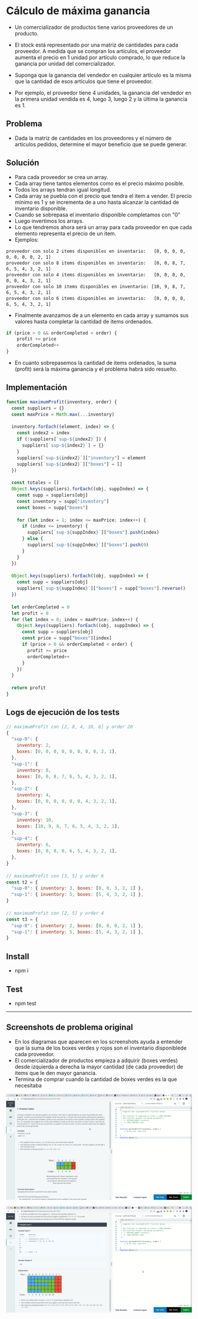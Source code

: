 # Cálculo de máxima ganancia

- Un comercializador de productos tiene varios proveedores de un producto.

- El stock está representado por una matriz de cantidades para cada proveedor. A medida que se compran los artículos, el proveedor aumenta el precio en 1 unidad por artículo comprado, lo que reduce la ganancia por unidad del comercializador.

- Suponga que la ganancia del vendedor en cualquier artículo es la misma que la cantidad de esos artículos que tiene el proveedor.

- Por ejemplo, el proveedor tiene 4 unidades, la ganancia del vendedor en la primera unidad vendida es 4, luego 3, luego 2 y la última la ganancia es 1.

## Problema

- Dada la matriz de cantidades en los proveedores y el número de artículos pedidos, determine el mayor beneficio que se puede generar. 

## Solución

- Para cada proveedor se crea un array.
- Cada array tiene tantos elementos como es el precio máximo posible.
- Todos los arrays tendran igual longitud.
- Cada array se puebla con el precio que tendra el item a vender. El precio mínimo es 1 y se incrementa de a uno hasta alcanzar la cantidad de inventario disponible.
- Cuando se sobrepasa el inventario disponible completamos con "0"
- Luego invertimos los arrays.
- Lo que tendremos ahora será un array para cada proveedor en que cada elemento representa el precio de un item.
- Ejemplos:
```
proveedor con solo 2 items disponibles en inventario:   [0, 0, 0, 0, 0, 0, 0, 0, 2, 1]
proveedor con solo 8 items disponibles en inventario:   [0, 0, 8, 7, 6, 5, 4, 3, 2, 1]
proveedor con solo 4 items disponibles en inventario:   [0, 0, 0, 0, 0, 0, 4, 3, 2, 1]
proveedor con solo 10 items disponibles en inventario: [10, 9, 8, 7, 6, 5, 4, 3, 2, 1]
proveedor con solo 6 items disponibles en inventario:   [0, 0, 0, 0, 6, 5, 4, 3, 2, 1]
```
- Finalmente avanzamos de a un elemento en cada array y sumamos sus valores hasta completar la cantidad de items ordenados. 
```js
if (price > 0 && orderCompleted < order) {
    profit += price
    orderCompleted++
}  
```  
- En cuanto sobrepasemos la cantidad de items ordenados, la suma (profit) será la máxima ganancia y el problema habrá sido resuelto.

## Implementación


```js
function maximumProfit(inventory, order) {
  const suppliers = {}
  const maxPrice = Math.max(...inventory)

  inventory.forEach((element, index) => {
    const index2 = index
    if (!suppliers[`sup-${index2}`]) {
      suppliers[`sup-${index2}`] = {}
    }
    suppliers[`sup-${index2}`]["inventory"] = element
    suppliers[`sup-${index2}`]["boxes"] = []
  })

  const totales = []
  Object.keys(suppliers).forEach((obj, suppIndex) => {
    const supp = suppliers[obj]
    const inventory = supp["inventory"]
    const boxes = supp["boxes"]

    for (let index = 1; index <= maxPrice; index++) {
      if (index <= inventory) {
        suppliers[`sup-${suppIndex}`]["boxes"].push(index)
      } else {
        suppliers[`sup-${suppIndex}`]["boxes"].push(0)
      }
    }
  })

  Object.keys(suppliers).forEach((obj, suppIndex) => {
    const supp = suppliers[obj]
    suppliers[`sup-${suppIndex}`]["boxes"] = supp["boxes"].reverse()
  })

  let orderCompleted = 0
  let profit = 0
  for (let index = 0; index < maxPrice; index++) {
    Object.keys(suppliers).forEach((obj, suppIndex) => {
      const supp = suppliers[obj]
      const price = supp["boxes"][index]
      if (price > 0 && orderCompleted < order) {
        profit += price
        orderCompleted++
      }
    })
  }

  return profit
}
```

## Logs de ejecución de los tests

```js
// maximumProfit con [2, 8, 4, 10, 6] y order 20
{
  "sup-0": {
    inventory: 2,
    boxes: [0, 0, 0, 0, 0, 0, 0, 0, 2, 1],
  },
  "sup-1": {
    inventory: 8,
    boxes: [0, 0, 8, 7, 6, 5, 4, 3, 2, 1],
  },
  "sup-2": {
    inventory: 4,
    boxes: [0, 0, 0, 0, 0, 0, 4, 3, 2, 1],
  },
  "sup-3": {
    inventory: 10,
    boxes: [10, 9, 8, 7, 6, 5, 4, 3, 2, 1],
  },
  "sup-4": {
    inventory: 6,
    boxes: [0, 0, 0, 0, 6, 5, 4, 3, 2, 1],
  },
}

// maximumProfit con [3, 5] y order 6
const t2 = {
  "sup-0": { inventory: 3, boxes: [0, 0, 3, 2, 1] },
  "sup-1": { inventory: 5, boxes: [5, 4, 3, 2, 1] },
}

// maximumProfit con [2, 5] y order 4
const t3 = {
  "sup-0": { inventory: 2, boxes: [0, 0, 0, 2, 1] },
  "sup-1": { inventory: 5, boxes: [5, 4, 3, 2, 1] },
}
```

## Install
- npm i

## Test
- npm test

---

## Screenshots de problema original

- En los diagramas que aparecen en los screenshots ayuda a entender que la suma de los boxes verdes y rojos son el inventario disponiblede cada proveedor.
- El comercializador de productos empieza a adquirir (boxes verdes) desde izquierda a derecha la mayor cantidad (de cada proveedor) de items que le den mayor ganancia.
- Termina de comprar cuando la cantidad de boxes verdes es la que necesitaba

![Screenshot_2021-08-02_16-17-57.png](screenshots/Screenshot_2021-08-02_16-17-57.png)


![Screenshot_2021-08-02_17-23-02.png](screenshots/Screenshot_2021-08-02_17-23-02.png)